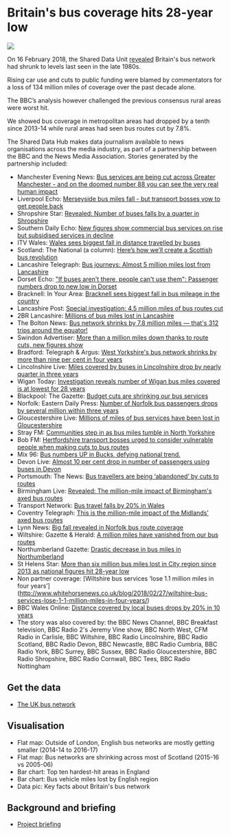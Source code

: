 # Britain's bus coverage hits 28-year low

![](https://ichef.bbci.co.uk/news/624/cpsprodpb/276E/production/_100049001_london_bus_large-nc.png)

On 16 February 2018, the Shared Data Unit [revealed](http://www.bbc.co.uk/news/uk-england-42749973) Britain's bus network had shrunk to levels last seen in the late 1980s.

Rising car use and cuts to public funding were blamed by commentators for a loss of 134 million miles of coverage over the past decade alone.

The BBC’s analysis however challenged the previous consensus rural areas were worst hit.

We showed bus coverage in metropolitan areas had dropped by a tenth since 2013-14 while rural areas had seen bus routes cut by 7.8%.

The Shared Data Hub makes data journalism available to news organisations across the media industry, as part of a partnership between the BBC and the News Media Association. Stories generated by the partnership included:

* Manchester Evening News: [Bus services are being cut across Greater Manchester - and on the doomed number 88 you can see the very real human impact](https://www.manchestereveningnews.co.uk/news/greater-manchester-news/bus-services-being-cut-across-14296465)
* Liverpool Echo: [Merseyside bus miles fall - but transport bosses vow to get people back](https://www.liverpoolecho.co.uk/news/liverpool-news/merseyside-bus-miles-fall-transport-14296519)
* Shropshire Star: [Revealed: Number of buses falls by a quarter in Shropshire](https://www.shropshirestar.com/news/local-hubs/bridgnorth/2018/02/16/dramatic-bus-route-drop-in-shropshire/#B9XG8bILxDv44eZj.99)
* Southern Daily Echo: [New figures show commercial bus services on rise but subsidised services in decline](http://www.dailyecho.co.uk/news/15998768.Commercial_buses_on_increase_but_subsidised_journeys_fall/)
* ITV Wales: [Wales sees biggest fall in distance travelled by buses](https://www.itv.com/news/wales/2018-02-16/wales-sees-biggest-fall-in-distance-travelled-by-buses/)
* Scotland: The National (a column): [Here’s how we’ll create a Scottish bus revolution](http://www.thenational.scot/news/15998029.Here___s_how_we___ll_create_a_Scottish_bus_revolution/)
* Lancashire Telegraph: [Bus journeys: Almost 5 million miles lost from Lancashire](http://www.lancashiretelegraph.co.uk/news/blackburn/15998134.Bus_journeys__Almost_5_million_miles_lost_from_Lancashire/)
* Dorset Echo: ["If buses aren't there, people can't use them": Passenger numbers drop to new low in Dorset](http://www.dorsetecho.co.uk/news/15998144.if-buses-arent-there-people-cant-use-them-passenger-numbers-drop-to-new-low-in-dorset/)
* Bracknell: In Your Area: [Bracknell sees biggest fall in bus mileage in the country](https://www.inyourarea.co.uk/news/bracknell-sees-biggest-fall-in-bus-mileage-in-the-country/)
* Lancashire Post: [Special investigation: 4.5 million miles of bus routes cut](https://www.lep.co.uk/news/transport/special-investigation-4-5-million-miles-of-bus-routes-cut-1-9019440)
* 2BR Lancashire: [Millions of bus miles lost in Lancashire](https://www.2br.co.uk/news/local-news/2505803/millions-of-bus-miles-lost-in-lancashire/)
* The Bolton News: [Bus network shrinks by 7.8 million miles — that's 312 trips around the equator!](http://www.theboltonnews.co.uk/news/15998819.Bus_network_shrinks_by_7_8_million_miles_____that__39_s_312_trips_around_the_equator_/)
* Swindon Advertiser: [More than a million miles down thanks to route cuts, new figures show](http://www.swindonadvertiser.co.uk/news/15998836.More_than_a_million_miles_down_thanks_to_route_cuts__new_figures_show/)
* Bradford: Telegraph & Argus: [West Yorkshire's bus network shrinks by more than nine per cent in four years](http://www.thetelegraphandargus.co.uk/news/15997973.West_Yorkshire_s_bus_network_shrinks_by_more_than_nine_per_cent_in_four_years/)
* Lincolnshire Live: [Miles covered by buses in Lincolnshire drop by nearly quarter in three years](https://www.lincolnshirelive.co.uk/news/local-news/buses-necessity-miles-covered-drop-1222036)
* Wigan Today: [Investigation reveals number of Wigan bus miles covered is at lowest for 28 years](https://www.wigantoday.net/news/transport/investigation-reveals-number-of-wigan-bus-miles-covered-is-at-lowest-for-28-years-1-9019857)
* Blackpool: The Gazette: [Budget cuts are shrinking our bus services](https://www.blackpoolgazette.co.uk/news/budget-cuts-are-shrinking-our-bus-services-1-9019874)
* Norfolk: Eastern Daily Press: [Number of Norfolk bus passengers drops by several million within three years](http://www.edp24.co.uk/news/environment/millions-fewer-bus-journeys-in-norfolk-suffolk-cambridgeshire-1-5396920)
* Gloucestershire Live: [Millions of miles of bus services have been lost in Gloucestershire](https://www.gloucestershirelive.co.uk/news/millions-miles-bus-services-been-1220461)
* Stray FM: [Communities step in as bus miles tumble in North Yorkshire](https://www.strayfm.com/news/local-news/2505337/communities-step-in-as-bus-miles-tumble-in-north-yorkshire/)
* Bob FM: [Hertfordshire transport bosses urged to consider vulnerable people when making cuts to bus routes](http://www.bobfm.co.uk/news/local-news/hertfordshire-transport-bosses-urged-to-consider-vulnerable-people-when-making-cuts-to-bus-routes/)
* Mix 96: [Bus numbers UP in Bucks, defying national trend.](https://www.mix96.co.uk/news/local/2505594/bus-numbers-up-in-bucks-defying-national-trend/)
* Devon Live: [Almost 10 per cent drop in number of passengers using buses in Devon](https://www.devonlive.com/news/devon-news/almost-10-per-cent-drop-1222647)
* Portsmouth: The News: [Bus travellers are being ‘abandoned’ by cuts to routes](https://www.portsmouth.co.uk/news/bus-travellers-are-being-abandoned-by-cuts-to-routes-1-8382020)
* Birmingham Live: [Revealed: The million-mile impact of Birmingham's axed bus routes](https://www.birminghammail.co.uk/news/midlands-news/revealed-million-mile-impact-birminghams-14293402)
* Transport Network: [Bus travel falls by 20% in Wales](https://transport-network.co.uk/Bus-travel-falls-by-20-in-Wales/14826)
* Coventry Telegraph: [This is the million-mile impact of the Midlands' axed bus routes](https://www.coventrytelegraph.net/news/million-mile-impact-midlands-axed-14307450)
* Lynn News: [Big fall revealed in Norfolk bus route coverage](https://www.lynnnews.co.uk/news/big-fall-revealed-in-norfolk-bus-route-coverage-1-8384977)
* Wiltshire: Gazette & Herald: [A million miles have vanished from our bus routes](http://www.gazetteandherald.co.uk/news/16038542.A_million_miles_have_vanished_from_our_bus_routes/)
* Northumberland Gazette: [Drastic decrease in bus miles in Northumberland](https://www.northumberlandgazette.co.uk/news/drastic-decrease-in-bus-miles-in-northumberland-1-9030008)
* St Helens Star: [More than six million bus miles lost in City region since 2013 as national figures hit 28-year low](http://www.sthelensstar.co.uk/news/16049395.More_than_six_million_bus_miles_lost_in_City_region_since_2013_as_national_figures_hit_28_year_low/)
* Non partner coverage: [Wiltshire bus services ‘lose 1.1 million miles in four years’] (http://www.whitehorsenews.co.uk/blog/2018/02/27/wiltshire-bus-services-lose-1-1-million-miles-in-four-years/)
* BBC Wales Online: [Distance covered by local buses drops by 20% in 10 years](http://www.bbc.co.uk/news/uk-wales-42990217)
* The story was also covered by: the BBC News Channel, BBC Breakfast television, BBC Radio 2's Jeremy Vine show, BBC North West, CFM Radio in Carlisle, BBC Wiltshire, BBC Radio Lincolnshire, BBC Radio Scotland, BBC Radio Devon, BBC Newcastle, BBC Radio Cumbria, BBC Radio York, BBC Surrey, BBC Sussex, BBC Radio Gloucestershire, BBC Radio Shropshire, BBC Radio Cornwall, BBC Tees, BBC Radio Nottingham


## Get the data

* [The UK bus network](https://docs.google.com/spreadsheets/d/1tMtv6rXoCzqKUrE4QjqAYAMOY_vyoAMstYlqF8B9NSg/edit#gid=1620295777)

## Visualisation

* Flat map: Outside of London, English bus networks are mostly getting smaller (2014-14 to 2016-17) 
* Flat map: Bus networks are shrinking across most of Scotland (2015-16 vs 2005-06)
* Bar chart: Top ten hardest-hit areas in England
* Bar chart: Bus vehicle miles lost by English region
* Data pic: Key facts about Britain's bus network

## Background and briefing

* [Project briefing](https://docs.google.com/document/d/1CEcTMcso5PpOwbEPRmVbpsiekearafw-zX4ctv-V-oA/edit#heading=h.z6ne0og04bp5)
